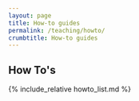 ```yaml
---
layout: page
title: How-to guides
permalink: /teaching/howto/
crumbtitle: How-to guides
---
```


## How To's

{% include_relative howto_list.md %}